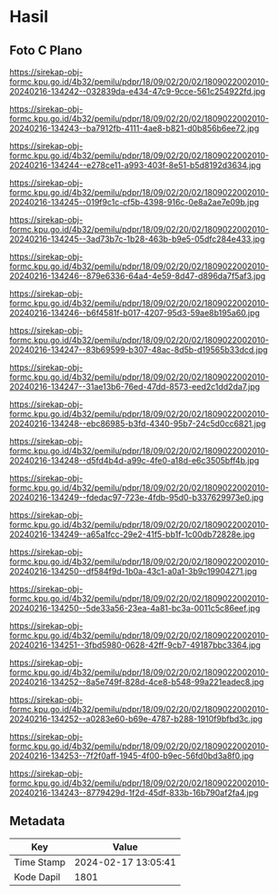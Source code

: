 # Hasil

## Foto C Plano

https://sirekap-obj-formc.kpu.go.id/4b32/pemilu/pdpr/18/09/02/20/02/1809022002010-20240216-134242--032839da-e434-47c9-9cce-561c254922fd.jpg

https://sirekap-obj-formc.kpu.go.id/4b32/pemilu/pdpr/18/09/02/20/02/1809022002010-20240216-134243--ba7912fb-4111-4ae8-b821-d0b856b6ee72.jpg

https://sirekap-obj-formc.kpu.go.id/4b32/pemilu/pdpr/18/09/02/20/02/1809022002010-20240216-134244--e278ce11-a993-403f-8e51-b5d8192d3634.jpg

https://sirekap-obj-formc.kpu.go.id/4b32/pemilu/pdpr/18/09/02/20/02/1809022002010-20240216-134245--019f9c1c-cf5b-4398-916c-0e8a2ae7e09b.jpg

https://sirekap-obj-formc.kpu.go.id/4b32/pemilu/pdpr/18/09/02/20/02/1809022002010-20240216-134245--3ad73b7c-1b28-463b-b9e5-05dfc284e433.jpg

https://sirekap-obj-formc.kpu.go.id/4b32/pemilu/pdpr/18/09/02/20/02/1809022002010-20240216-134246--879e6336-64a4-4e59-8d47-d896da7f5af3.jpg

https://sirekap-obj-formc.kpu.go.id/4b32/pemilu/pdpr/18/09/02/20/02/1809022002010-20240216-134246--b6f4581f-b017-4207-95d3-59ae8b195a60.jpg

https://sirekap-obj-formc.kpu.go.id/4b32/pemilu/pdpr/18/09/02/20/02/1809022002010-20240216-134247--83b69599-b307-48ac-8d5b-d19565b33dcd.jpg

https://sirekap-obj-formc.kpu.go.id/4b32/pemilu/pdpr/18/09/02/20/02/1809022002010-20240216-134247--31ae13b6-76ed-47dd-8573-eed2c1dd2da7.jpg

https://sirekap-obj-formc.kpu.go.id/4b32/pemilu/pdpr/18/09/02/20/02/1809022002010-20240216-134248--ebc86985-b3fd-4340-95b7-24c5d0cc6821.jpg

https://sirekap-obj-formc.kpu.go.id/4b32/pemilu/pdpr/18/09/02/20/02/1809022002010-20240216-134248--d5fd4b4d-a99c-4fe0-a18d-e6c3505bff4b.jpg

https://sirekap-obj-formc.kpu.go.id/4b32/pemilu/pdpr/18/09/02/20/02/1809022002010-20240216-134249--fdedac97-723e-4fdb-95d0-b337629973e0.jpg

https://sirekap-obj-formc.kpu.go.id/4b32/pemilu/pdpr/18/09/02/20/02/1809022002010-20240216-134249--a65a1fcc-29e2-41f5-bb1f-1c00db72828e.jpg

https://sirekap-obj-formc.kpu.go.id/4b32/pemilu/pdpr/18/09/02/20/02/1809022002010-20240216-134250--df584f9d-1b0a-43c1-a0a1-3b9c19904271.jpg

https://sirekap-obj-formc.kpu.go.id/4b32/pemilu/pdpr/18/09/02/20/02/1809022002010-20240216-134250--5de33a56-23ea-4a81-bc3a-0011c5c86eef.jpg

https://sirekap-obj-formc.kpu.go.id/4b32/pemilu/pdpr/18/09/02/20/02/1809022002010-20240216-134251--3fbd5980-0628-42ff-9cb7-49187bbc3364.jpg

https://sirekap-obj-formc.kpu.go.id/4b32/pemilu/pdpr/18/09/02/20/02/1809022002010-20240216-134252--8a5e749f-828d-4ce8-b548-99a221eadec8.jpg

https://sirekap-obj-formc.kpu.go.id/4b32/pemilu/pdpr/18/09/02/20/02/1809022002010-20240216-134252--a0283e60-b69e-4787-b288-1910f9bfbd3c.jpg

https://sirekap-obj-formc.kpu.go.id/4b32/pemilu/pdpr/18/09/02/20/02/1809022002010-20240216-134253--7f2f0aff-1945-4f00-b9ec-56fd0bd3a8f0.jpg

https://sirekap-obj-formc.kpu.go.id/4b32/pemilu/pdpr/18/09/02/20/02/1809022002010-20240216-134243--8779429d-1f2d-45df-833b-16b790af2fa4.jpg


## Metadata

| Key        | Value               |
| ---------- | ------------------- |
| Time Stamp | 2024-02-17 13:05:41 |
| Kode Dapil | 1801                |



